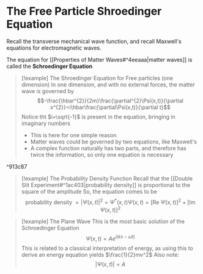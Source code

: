 # The Free Particle Shroedinger Equation
Recall the transverse mechanical wave function, and recall Maxwell's equations for electromagnetic waves.

The equation for [[Properties of Matter Waves#^4eeaaa|matter waves]] is called the **Schroedinger Equation**

>[!example] The Shroedinger Equation for Free particles (one dimension)
>In one dimension, and with no external forces, the matter wave is governed by$$-\frac{\hbar^{2}}{2m}\frac{\partial^{2}\Psi(x,t)}{\partial x^{2}}=i\hbar\frac{\partial\Psi(x,t)}{\partial t}$$ 
>Notice tht $i=\sqrt{-1}$ is present in the equation, bringing in imaginary numbers
>- This is here for one simple reason
>- Matter waves could be governed by two equations, like Maxwell's
>- A complex function naturally has two parts, and therefore has twice the information, so only one equation is necessary

^913c87

>[!example] The Probability Density Function
>Recall that the [[Double Slit Experiment#^1ac403|probability density]] is proportional to the square of the amplitude
>So, the equation comes to be$$\text{probability density }=|\Psi(x,t)|^{2}=\Psi^{*}(x,t)\Psi(x,t)=[\text{Re }\Psi(x,t)]^{2}+[\text{Im }\Psi(x,t)]^{2}$$

>[!example] The Plane Wave
>This is the most basic solution of the Schroedinger Equation
>$$\Psi(x,t)=Ae^{i(kx-\omega t)}$$
>This is related to a classical interpretation of energy, as using this to derive an energy equation yields $\frac{1}{2}mv^2$
>Also note:$$|\Psi(x,t)|=A$$